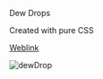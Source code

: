Dew Drops 

Created with pure CSS

[Weblink](https://dew-drops.netlify.app/)


![dewDrop](https://user-images.githubusercontent.com/77884951/180619291-3da0148c-9fae-4653-8bc6-5ba75caa018a.JPG)

